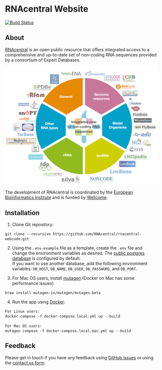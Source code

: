 # RNAcentral Website

[![Build Status](http://jenkins.rnacentral.org/buildStatus/icon?job=Update_test.rnacentral.org)](http://jenkins.rnacentral.org/job/rnacentral_testing/)

## About

[RNAcentral](https://rnacentral.org) is an open public resource that offers integrated access to a comprehensive and up-to-date set of non-coding RNA sequences provided by a consortium of Expert Databases.

![RNAcentral Expert Databases](./rnacentral/portal/static/img/expert-databases.png)

The development of RNAcentral is coordinated by the
[European Bioinformatics Institute](https://www.ebi.ac.uk) and is funded by [Wellcome](https://wellcome.org).

## Installation

1. Clone Git repository:

  ```
  git clone --recursive https://github.com/RNAcentral/rnacentral-webcode.git
  ```

2. Using the `.env-example` file as a template, create the `.env` file and change the environment variables as desired. 
The [public postgres database](https://rnacentral.org/help/public-database) is configured by default.  
If you want to use another database, add the following environment variables: `DB_HOST`, `DB_NAME`, `DB_USER`, 
`DB_PASSWORD`, and `DB_PORT`.

3. For Mac OS users, install [mutagen](https://mutagen.io/) (Docker on Mac has some performance issues)

  ```
  brew install mutagen-io/mutagen/mutagen-beta
  ```    
 
4. Run the app using [Docker](https://www.docker.com):

  ```
  For Linux users:  
  docker-compose -f docker-compose.local.yml up --build

  For Mac OS users:
  mutagen compose -f docker-compose.local.mac.yml up --build
  ```

## Feedback

Please get in touch if you have any feedback using [GitHub issues](https://github.com/RNAcentral/rnacentral-webcode/issues)
or using the [contact us form](https://rnacentral.org/contact).